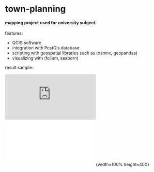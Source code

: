 # town-planning

#### mapping project used for university subject.

features:
- QGIS software
- integration with PostGis database
- scripting with geospatial libraries such as (osmnx, geopandas)
- visualizing with (folium, seaborn)

result sample:

<embed src = 'https://github.com/Chris9292/town-planning/blob/master/maps/DOMIKO.pdf'><embed>
![Alt](maps/DOMIKO.pdf){width=100% height=400}
